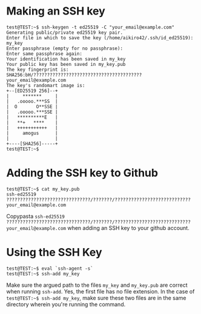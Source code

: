 # Making an SSH key
```console
test@TEST:~$ ssh-keygen -t ed25519 -C "your_email@example.com"
Generating public/private ed25519 key pair.
Enter file in which to save the key (/home/aikiro42/.ssh/id_ed25519): my_key
Enter passphrase (empty for no passphrase):
Enter same passphrase again:
Your identification has been saved in my_key
Your public key has been saved in my_key.pub
The key fingerprint is:
SHA256:bH/???????????????????????????????????????? your_email@example.com
The key's randomart image is:
+--[ED25519 256]--+
|     *******     |
|   .ooooo.***SS  |
|  O       O**SSE |
|   .ooooo.***SSE |
|   **********E   |
|   **+   ****    |
|   +++++++++++   |
|     amogus      |
|                 |
+----[SHA256]-----+
test@TEST:~$
```
# Adding the SSH key to Github
```console
test@TEST:~$ cat my_key.pub
ssh-ed25519 ???????????????????????????????/???????/???????????????????????????? your_email@example.com
```
Copypasta `ssh-ed25519 ???????????????????????????????/???????/???????????????????????????? your_email@example.com` when adding an SSH key to your github account.
# Using the SSH Key
```console
test@TEST:~$ eval `ssh-agent -s`
test@TEST:~$ ssh-add my_key
```
Make sure the argued path to the files `my_key` and `my_key.pub` are correct when running `ssh-add`. Yes, the first file has no file extension.
In the case of `test@TEST:~$ ssh-add my_key`, make sure these two files are in the same directory wherein you're running the command.

